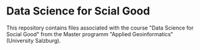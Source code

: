 # Data Science for Scial Good
This repository contains files associated with the course "Data Science for Social Good" from the Master programm "Applied Geoinformatics" (University Salzburg).
